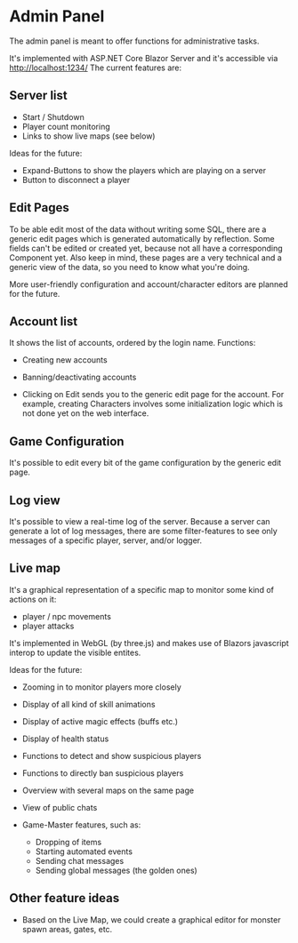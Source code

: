 ﻿# Admin Panel

The admin panel is meant to offer functions for administrative tasks.

It's implemented with ASP.NET Core Blazor Server and it's accessible via <http://localhost:1234/>
The current features are:

## Server list

* Start / Shutdown
* Player count monitoring
* Links to show live maps (see below)

Ideas for the future:

* Expand-Buttons to show the players which are playing on a server
* Button to disconnect a player

## Edit Pages

To be able edit most of the data without writing some SQL, there are a generic
edit pages which is generated automatically by reflection.
Some fields can't be edited or created yet, because not all have a corresponding
Component yet.
Also keep in mind, these pages are a very technical and a generic view of the data,
so you need to know what you're doing.

More user-friendly configuration and account/character editors are planned for
the future.

## Account list

It shows the list of accounts, ordered by the login name. Functions:

* Creating new accounts

* Banning/deactivating accounts

* Clicking on Edit sends you to the generic edit page for the account.
  For example, creating Characters involves some initialization logic which
  is not done yet on the web interface.

## Game Configuration

It's possible to edit every bit of the game configuration by the generic edit page.

## Log view

It's possible to view a real-time log of the server. Because a server can generate
a lot of log messages, there are some filter-features to see only messages of a
specific player, server, and/or logger.

## Live map

It's a graphical representation of a specific map to monitor some kind of actions
on it:

* player / npc movements
* player attacks

It's implemented in WebGL (by three.js) and makes use of Blazors javascript interop
to update the visible entites.

Ideas for the future:

* Zooming in to monitor players more closely

* Display of all kind of skill animations

* Display of active magic effects (buffs etc.)

* Display of health status

* Functions to detect and show suspicious players

* Functions to directly ban suspicious players

* Overview with several maps on the same page

* View of public chats

* Game-Master features, such as:
  * Dropping of items
  * Starting automated events
  * Sending chat messages
  * Sending global messages (the golden ones)

## Other feature ideas

* Based on the Live Map, we could create a graphical editor for monster spawn
  areas, gates, etc.
